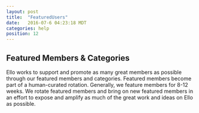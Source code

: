 ```yaml
---
layout: post
title:  "FeaturedUsers"
date:   2016-07-6 04:23:18 MDT
categories: help
position: 12
---
```

## Featured Members & Categories

Ello works to support and promote as many great members as possible through our featured members and categories. Featured members become part of a human-curated rotation. Generally, we feature members for 8-12 weeks. We rotate featured members and bring on new featured members in an effort to expose and amplify as much of the great work and ideas on Ello as possible.
